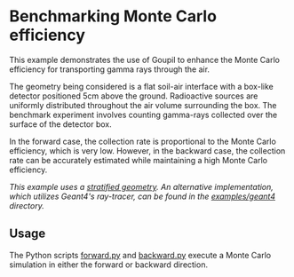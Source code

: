 # Benchmarking Monte Carlo efficiency

This example demonstrates the use of Goupil to enhance the Monte Carlo
efficiency for transporting gamma rays through the air.

The geometry being considered is a flat soil-air interface with a box-like
detector positioned 5cm above the ground. Radioactive sources are uniformly
distributed throughout the air volume surrounding the box. The benchmark
experiment involves counting gamma-rays collected over the surface of the
detector box.

In the forward case, the collection rate is proportional to the Monte Carlo
efficiency, which is very low. However, in the backward case, the collection
rate can be accurately estimated while maintaining a high Monte Carlo
efficiency.

_This example uses a [stratified geometry][STRATIFIED_GEOMETRY]. An alternative
implementation, which utilizes Geant4's ray-tracer, can be found in the
[examples/geant4](../geant4) directory._


## Usage

The Python scripts [forward.py](forward.py) and [backward.py](backward.py)
execute a Monte Carlo simulation in either the forward or backward direction.


[STRATIFIED_GEOMETRY]: https://goupil.readthedocs.io/en/latest/py/stratified_geometry.html
